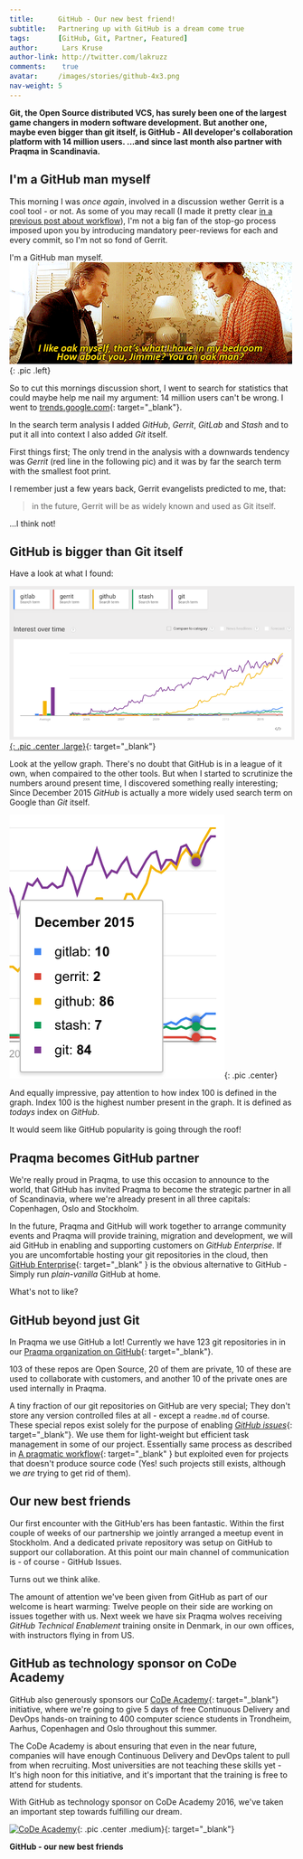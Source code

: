 ```yaml
---
title:      GitHub - Our new best friend!
subtitle:   Partnering up with GitHub is a dream come true
tags:       [GitHub, Git, Partner, Featured]
author:      Lars Kruse
author-link: http://twitter.com/lakruzz
comments:    true
avatar:     /images/stories/github-4x3.png
nav-weight: 5
---
```


__Git, the Open Source distributed VCS, has surely been one of the largest game changers in modern software development. But another one, maybe even bigger than git itself, is GitHub - All developer's collaboration platform with 14 million users. ...and since last month also partner with Praqma in Scandinavia.__
<!--break-->

## I'm a GitHub man myself

This morning I was _once again_, involved in a discussion wether Gerrit is a cool tool - or not. As some of you may recall (I made it pretty clear [in a previous post about workflow](/stories/a-pragmatic-workflow/)), I'm not a big fan of the stop-go process imposed upon you by introducing mandatory peer-reviews for each and every commit, so I'm not so fond of Gerrit.

I'm a GitHub man myself. ![I'm an Oak man](/images/stories/oak-man.gif){: .pic  .left}

So to cut this mornings discussion short, I went to search for statistics that could maybe help me nail my argument: 14 million users can't be wrong. I went to [trends.google.com](https://www.google.com/trends/explore#cat=0-5-32&q=gitlab%2C%20gerrit%2C%20github%2C%20stash%2C%20git&cmpt=q&tz=Etc%2FGMT-2){: target="_blank"}.

In the search term analysis I added _GitHub_, _Gerrit_, _GitLab_ and _Stash_ and to put it all into context I also added _Git_ itself.

First things first; The only trend in the analysis with a downwards tendency was _Gerrit_ (red line in the following pic) and it was by far the search term with the smallest foot print.

I remember just a few years back, Gerrit evangelists predicted to me, that:

>in the future, Gerrit will be as widely known and used as Git itself.

...I think not!

## GitHub is bigger than Git itself

Have a look at what I found:

[![GitGub Stats](/images/stories/github-stats.png){: .pic .center .large}](https://www.google.com/trends/explore#cat=0-5-32&q=gitlab%2C%20gerrit%2C%20github%2C%20stash%2C%20git&cmpt=q&tz=Etc%2FGMT-2){: target="_blank"}

Look at the yellow graph. There's no doubt that GitHub is in a league of it own, when compaired to the other tools. But when I started to scrutinize the numbers around present time, I discovered something really interesting; Since December 2015 _GitHub_ is actually a more widely used search term on Google than _Git_ itself.

![GitHub vs Git](/images/stories/github-vs-git.png){: .pic .center}

And equally impressive, pay attention to how index 100 is defined in the graph.  Index 100 is the highest number present in the graph. It is defined as _todays_ index on _GitHub_.

It would seem like GitHub popularity is going through the roof!

## Praqma becomes GitHub partner

We're really proud in Praqma, to use this occasion to announce to the world, that GitHub has invited Praqma to become the strategic partner in all of Scandinavia, where we're already present in all three capitals: Copenhagen, Oslo and Stockholm.

In the future, Praqma and GitHub will work together to arrange community events and Praqma will provide training, migration and development, we will aid GitHub in enabling and supporting customers on _GitHub Enterprise_. If you are uncomfortable hosting your git repositories in the cloud, then [GitHub Enterprise](https://enterprise.github.com/features){: target="_blank" } is the obvious alternative to GitHub - Simply run _plain-vanilla_ GitHub at home.

What's not to like?

## GitHub beyond just Git

In Praqma we use GitHub a lot! Currently we have 123 git repositories in in our [Praqma organization on GitHub](https://github.com/Praqma){: target="_blank"}.

103 of these repos are Open Source, 20 of them are private, 10 of these are used to collaborate with customers, and another 10 of the private ones are used  internally in Praqma.

A tiny fraction of our git repositories on GitHub are very special; They don't store any version controlled files at all - except a `readme.md` of course. These special repos exist solely for the purpose of enabling [_GitHub issues_](https://guides.github.com/features/issues/){: target="_blank"}.
We use them for light-weight but efficient task management in some of our project. Essentially same process as described in [A pragmatic workflow](http://www.praqma.com/stories/a-pragmatic-workflow/){: target="_blank" } but exploited even for projects that doesn't produce source code (Yes! such projects still exists, although we _are_ trying to get rid of them).

## Our new best friends
Our first encounter with the GitHub'ers has been fantastic. Within the first couple of weeks of our partnership we jointly arranged a meetup event in Stockholm. And a dedicated private repository was setup on GitHub to support our collaboration. At this point our main channel of communication is - of course -  GitHub Issues.

Turns out we think alike.

The amount of attention we've been given from GitHub as part of our welcome is heart warming: Twelve people on their side are working on issues together with us. Next week we have six Praqma wolves receiving _GitHub Technical Enablement_ training onsite in Denmark, in our own offices, with instructors flying in from US.

## GitHub as technology sponsor on CoDe Academy
GitHub also generously sponsors our [CoDe Academy](http://www.code-conf.com/academy2016/){: target="_blank"} initiative, where we're going to give 5 days of free Continuous Delivery and DevOps hands-on training to 400 computer science students in Trondheim, Aarhus, Copenhagen and Oslo throughout this summer.

The CoDe Academy is about ensuring that even in the near future, companies will have enough Continuous Delivery and DevOps talent to pull from when recruiting. Most universities are not teaching these skills yet - It's high noon for this initiative, and it's important that the training is free to attend for students.

With GitHub as technology sponsor on CoDe Academy 2016, we've taken an important step towards fulfilling our dream.

[![CoDe Academy](http://www.code-conf.com/images/pages/academy2016/event-main.jpg)](http://www.code-conf.com/academy2016/){: .pic .center .medium}{: target="_blank"}

__GitHub - our new best friends__
